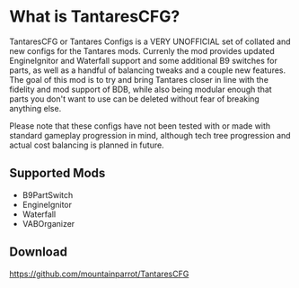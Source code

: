 # What is TantaresCFG?
TantaresCFG or Tantares Configs is a VERY UNOFFICIAL set of collated and new configs for the Tantares mods. Currenly the mod provides updated EngineIgnitor and Waterfall support and some additional B9 switches for parts, as well as a handful of balancing tweaks and a couple new features. The goal of this mod is to try and bring Tantares closer in line with the fidelity and mod support of BDB, while also being modular enough that parts you don't want to use can be deleted without fear of breaking anything else.

Please note that these configs have not been tested with or made with standard gameplay progression in mind, although tech tree progression and actual cost balancing is planned in future.

## Supported Mods
 - B9PartSwitch
 - EngineIgnitor
 - Waterfall
 - VABOrganizer
 
## Download
https://github.com/mountainparrot/TantaresCFG
